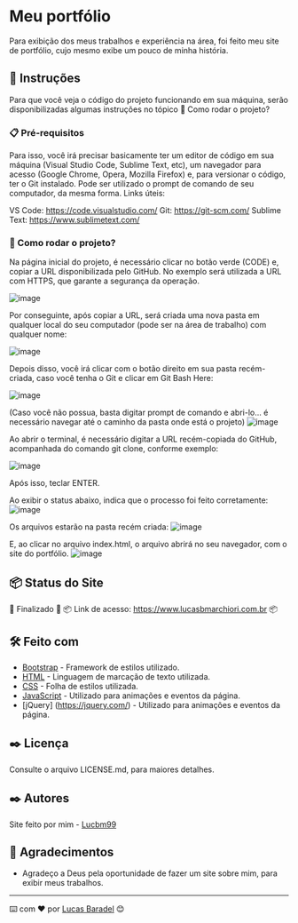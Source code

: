 # Meu portfólio

Para exibição dos meus trabalhos e experiência na área, foi feito meu site de portfólio, cujo mesmo exibe um pouco de minha história.

## 🚀 Instruções 
Para que você veja o código do projeto funcionando em sua máquina, serão disponibilizadas algumas instruções no tópico 🔧 Como rodar o projeto? 

### 📋 Pré-requisitos
Para isso, você irá precisar basicamente ter um editor de código em sua máquina (Visual Studio Code, Sublime Text, etc), um navegador para acesso (Google Chrome, Opera, Mozilla Firefox) e, para versionar o código, ter o Git instalado. Pode ser utilizado o prompt de comando de seu computador, da mesma forma. 
Links úteis: 

VS Code: https://code.visualstudio.com/
Git: https://git-scm.com/
Sublime Text: https://www.sublimetext.com/

### 🔧 Como rodar o projeto? 
Na página inicial do projeto, é necessário clicar no botão verde (CODE) e, copiar a URL disponibilizada pelo GitHub. No exemplo será utilizada a URL com HTTPS, que garante a segurança da operação. 

![image](https://user-images.githubusercontent.com/45500959/111052638-622d3980-843b-11eb-8070-53e4b228ec30.png)


Por conseguinte, após copiar a URL, será criada uma nova pasta em qualquer local do seu computador (pode ser na área de trabalho) com qualquer nome:

![image](https://user-images.githubusercontent.com/45500959/111052608-02cf2980-843b-11eb-88a4-220af0df438c.png)

Depois disso, você irá clicar com o botão direito em sua pasta recém-criada, caso você tenha o Git e clicar em Git Bash Here: 

![image](https://user-images.githubusercontent.com/45500959/111052619-2b572380-843b-11eb-8fe3-fba35e8798a1.png)

(Caso você não possua, basta digitar prompt de comando e abri-lo... é necessário navegar até o caminho da pasta onde está o projeto)
![image](https://user-images.githubusercontent.com/45500959/111051405-84ba5500-8431-11eb-9164-789faddb950f.png)

Ao abrir o terminal, é necessário digitar a URL recém-copiada do GitHub, acompanhada do comando git clone, conforme exemplo: 

![image](https://user-images.githubusercontent.com/45500959/111052643-740edc80-843b-11eb-9166-404f09b6bc41.png)


Após isso, teclar ENTER.

Ao exibir o status abaixo, indica que o processo foi feito corretamente: 
![image](https://user-images.githubusercontent.com/45500959/111052650-8b4dca00-843b-11eb-8943-b36ad090a6bb.png)


Os arquivos estarão na pasta recém criada: 
![image](https://user-images.githubusercontent.com/45500959/111052654-96085f00-843b-11eb-8698-e7fd06c5b502.png)

E, ao clicar no arquivo index.html, o arquivo abrirá no seu navegador, com o site do portfólio. 
![image](https://user-images.githubusercontent.com/45500959/111052660-a02a5d80-843b-11eb-9017-2ee3102cb1ee.png)


## 📦 Status do Site

🚧  Finalizado 🚧
📦 Link de acesso: https://www.lucasbmarchiori.com.br 📦

## 🛠️ Feito com
* [Bootstrap](https://getbootstrap.com/) - Framework de estilos utilizado.
* [HTML](https://developer.mozilla.org/pt-BR/docs/Web/HTML) - Linguagem de marcação de texto utilizada.
* [CSS](https://developer.mozilla.org/pt-BR/docs/Web/CSS) - Folha de estilos utilizada.
* [JavaScript](https://developer.mozilla.org/pt-BR/docs/Web/JavaScript) - Utilizado para animações e eventos da página. 
* [jQuery] (https://jquery.com/) - Utilizado para animações e eventos da página. 


## ✒️ Licença 
Consulte o arquivo LICENSE.md, para maiores detalhes.

## ✒️ Autores
Site feito por mim - [Lucbm99](https://github.com/Lucbm99)


## 🎁 Agradecimentos
* Agradeço a Deus pela oportunidade de fazer um site sobre mim, para exibir meus trabalhos.


---
⌨️ com ❤️ por [Lucas Baradel](https://github.com/Lucbm99) 😊
